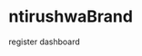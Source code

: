 # ntirushwaBrand

<!-- <i class="fa fa-registered" aria-hidden="true"></i> --> register
<!-- <i class="fa fa-th" aria-hidden="true"></i> --> dashboard
